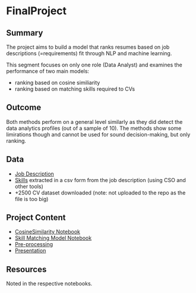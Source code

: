 # FinalProject

## Summary
The project aims to build a model that ranks resumes based on job descriptions (=requirements) fit through NLP and machine learning.

This segment focuses on only one role (Data Analyst) and examines the performance of two main models:
* ranking based on cosine similiarity 
* ranking based on matching skills required to CVs

## Outcome
Both methods perform on a general level similarly as they did detect the data analytics profiles (out of a sample of 10).
The methods show some limirations though and cannot be used for sound decision-making, but only ranking. 

## Data
- [Job Description](https://github.com/riyavasileva/FinalProject/blob/main/Data%20Analyst_JD.docx)
- [Skills](https://github.com/riyavasileva/FinalProject/blob/main/DA_skills.csv) extracted in a csv form from the job description (using CSO and other tools)
- +2500 CV dataset downloaded (note: not uploaded to the repo as the file is too big)

## Project Content
- [CosineSimilarity Notebook](https://github.com/riyavasileva/FinalProject/blob/main/CosineSimilarity_JD_CVs.ipynb)
- [Skill Matching Model Notebook](https://github.com/riyavasileva/FinalProject/blob/main/SkillsMatching_CVs.ipynb)
- [Pre-processing](https://github.com/riyavasileva/FinalProject/blob/main/JobDescription_PreProcessing.ipynb)
- [Presentation](https://github.com/riyavasileva/FinalProject/blob/main/PresentationSlides_FinalProject.pdf)

## Resources
Noted in the respective notebooks. 

